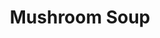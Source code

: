 ---
title: Mushroom Soup
metadata:
  servings: '6'
  title: Mushroom Soup
  course: Main
ingredients:
- name: mixed herbs
  amount: some
- name: onion
  amount: '1'
- name: garlic cloves
  amount: '4'
- name: diced mushrooms
  amount: 400 g
- name: coconut milk
  amount: 400ml
- name: red lentils
  amount: 200 g
- name: stock
  amount: 1500 ml
cookware:
- name: pressure cooker
- name: mixing bowl
- name: soup blender
steps:
- description: Dice the garlic cloves and onion.
- description: Put the pressure cooker on browning mode and cook the onion and garlic
    until they're soft.
- description: Add the diced mushrooms, red lentils, coconut milk, stock and mixed
    herbs to the pot and pressure cook for 10 minutes.
- description: Pour out into a mixing bowl and leave until it cools a little.
- description: Use a soup blender to blend into a smooth soup.


---